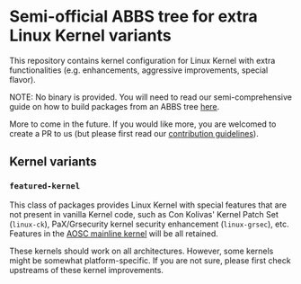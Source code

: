 # Semi-official ABBS tree for extra Linux Kernel variants

This repository contains kernel configuration for Linux Kernel with extra
functionalities (e.g. enhancements, aggressive improvements, special flavor).

NOTE: No binary is provided. You will need to read our semi-comprehensive guide
on how to build packages from an ABBS tree [here](https://github.com/AOSC-Dev/aosc-os-abbs/wiki).

More to come in the future. If you would like more, you are welcomed to create a
PR to us (but please first read our [contribution guidelines](https://github.com/AOSC-Dev/aosc-os-abbs/blob/staging/CONTRIBUTING.md)).

## Kernel variants

### `featured-kernel`

This class of packages provides Linux Kernel with special features that are not
present in vanilla Kernel code, such as Con Kolivas' Kernel Patch Set
(`linux-ck`), PaX/Grsecurity kernel security enhancement (`linux-grsec`), etc.
Features in the [AOSC mainline kernel](https://github.com/AOSC-Dev/aosc-os-abbs/tree/staging/extra-kernel/linux-kernel)
will be all retained.

These kernels should work on all architectures. However, some kernels might be
somewhat platform-specific. If you are not sure, please first check upstreams of
these kernel improvements.
